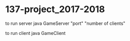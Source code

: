 # 137-project_2017-2018

to run server 
java GameServer "port" "number of clients"


to run client java GameClient <name> <IP of server> <port>
